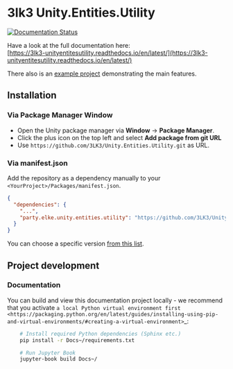 # 3lk3 Unity.Entities.Utility

[![Documentation Status](https://readthedocs.org/projects/3lk3-unityentitesutility/badge/?version=latest)](https://3lk3-unityentitesutility.readthedocs.io/en/latest/?badge=latest)

Have a look at the full documentation here: <br>
[https://3lk3-unityentitesutility.readthedocs.io/en/latest/](https://3lk3-unityentitesutility.readthedocs.io/en/latest/)

There also is an [example project](https://github.com/3LK3/Unity.Entities.Utility.Examples) demonstrating the main features.

## Installation

### Via Package Manager Window

- Open the Unity package manager via **Window** -> **Package Manager**.<br>
- Click the plus icon on the top left and select **Add package from git URL** 
- Use `https://github.com/3LK3/Unity.Entities.Utility.git` as URL.

### Via manifest.json

Add the repository as a dependency manually to your `<YourProject>/Packages/manifest.json`.

```json
{
  "dependencies": {
    "...",
    "party.elke.unity.entities.utility": "https://github.com/3LK3/Unity.Entities.Utility.git#0.0.1"
  }
}
```

You can choose a specific version [from this list](https://github.com/3LK3/Unity.Entities.Utility/releases).


## Project development

### Documentation

You can build and view this documentation project locally - we recommend that you activate `a local Python virtual environment first <https://packaging.python.org/en/latest/guides/installing-using-pip-and-virtual-environments/#creating-a-virtual-environment>`_:

```bash
    # Install required Python dependencies (Sphinx etc.)
    pip install -r Docs~/requirements.txt

    # Run Jupyter Book
    jupyter-book build Docs~/
```